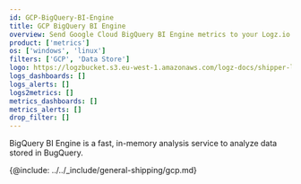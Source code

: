 ```yaml
---
id: GCP-BigQuery-BI-Engine
title: GCP BigQuery BI Engine
overview: Send Google Cloud BigQuery BI Engine metrics to your Logz.io account.
product: ['metrics']
os: ['windows', 'linux']
filters: ['GCP', 'Data Store']
logo: https://logzbucket.s3.eu-west-1.amazonaws.com/logz-docs/shipper-logos/bigquery.png
logs_dashboards: []
logs_alerts: []
logs2metrics: []
metrics_dashboards: []
metrics_alerts: []
drop_filter: []
---
```




BigQuery BI Engine is a fast, in-memory analysis service to analyze data stored in BugQuery. 


{@include: ../../_include/general-shipping/gcp.md}  
